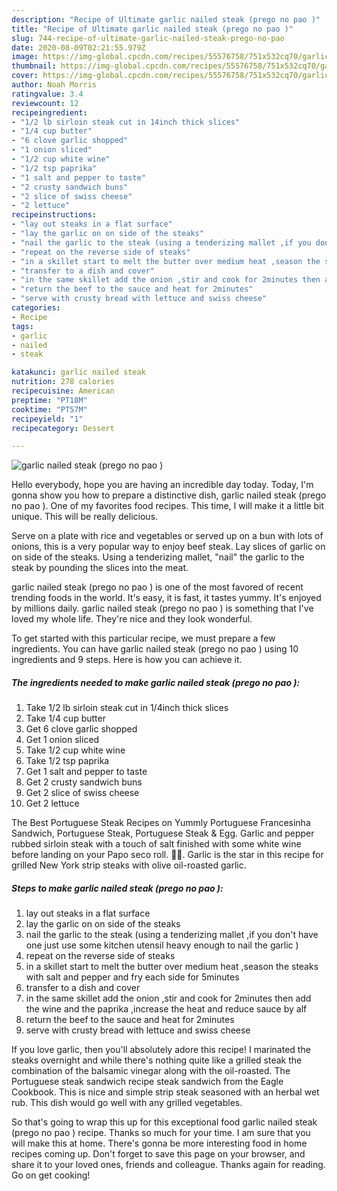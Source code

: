 ```yaml
---
description: "Recipe of Ultimate garlic nailed steak (prego no pao )"
title: "Recipe of Ultimate garlic nailed steak (prego no pao )"
slug: 744-recipe-of-ultimate-garlic-nailed-steak-prego-no-pao
date: 2020-08-09T02:21:55.979Z
image: https://img-global.cpcdn.com/recipes/55576758/751x532cq70/garlic-nailed-steak-prego-no-pao-recipe-main-photo.jpg
thumbnail: https://img-global.cpcdn.com/recipes/55576758/751x532cq70/garlic-nailed-steak-prego-no-pao-recipe-main-photo.jpg
cover: https://img-global.cpcdn.com/recipes/55576758/751x532cq70/garlic-nailed-steak-prego-no-pao-recipe-main-photo.jpg
author: Noah Morris
ratingvalue: 3.4
reviewcount: 12
recipeingredient:
- "1/2 lb sirloin steak cut in 14inch thick slices"
- "1/4 cup butter"
- "6 clove garlic shopped"
- "1 onion sliced"
- "1/2 cup white wine"
- "1/2 tsp paprika"
- "1 salt and pepper to taste"
- "2 crusty sandwich buns"
- "2 slice of swiss cheese"
- "2 lettuce"
recipeinstructions:
- "lay out steaks in a flat surface"
- "lay the garlic on on side of the steaks"
- "nail the garlic to the steak (using a tenderizing mallet ,if you don&#39;t have one just use some kitchen utensil heavy enough to nail the garlic )"
- "repeat on the reverse side of steaks"
- "in a skillet start to melt the butter over medium heat ,season the steaks with salt and pepper and fry each side for 5minutes"
- "transfer to a dish and cover"
- "in the same skillet add the onion ,stir and cook for 2minutes then add the wine and the paprika ,increase the heat and reduce sauce by alf"
- "return the beef to the sauce and heat for 2minutes"
- "serve with crusty bread with lettuce and swiss cheese"
categories:
- Recipe
tags:
- garlic
- nailed
- steak

katakunci: garlic nailed steak 
nutrition: 278 calories
recipecuisine: American
preptime: "PT18M"
cooktime: "PT57M"
recipeyield: "1"
recipecategory: Dessert

---
```



![garlic nailed steak (prego no pao )](https://img-global.cpcdn.com/recipes/55576758/751x532cq70/garlic-nailed-steak-prego-no-pao-recipe-main-photo.jpg)

Hello everybody, hope you are having an incredible day today. Today, I'm gonna show you how to prepare a distinctive dish, garlic nailed steak (prego no pao ). One of my favorites food recipes. This time, I will make it a little bit unique. This will be really delicious.

Serve on a plate with rice and vegetables or served up on a bun with lots of onions, this is a very popular way to enjoy beef steak. Lay slices of garlic on on side of the steaks. Using a tenderizing mallet, &#34;nail&#34; the garlic to the steak by pounding the slices into the meat.

garlic nailed steak (prego no pao ) is one of the most favored of recent trending foods in the world. It's easy, it is fast, it tastes yummy. It's enjoyed by millions daily. garlic nailed steak (prego no pao ) is something that I've loved my whole life. They're nice and they look wonderful.


To get started with this particular recipe, we must prepare a few ingredients. You can have garlic nailed steak (prego no pao ) using 10 ingredients and 9 steps. Here is how you can achieve it.

<!--inarticleads1-->

##### The ingredients needed to make garlic nailed steak (prego no pao ):

1. Take 1/2 lb sirloin steak cut in 1/4inch thick slices
1. Take 1/4 cup butter
1. Get 6 clove garlic shopped
1. Get 1 onion sliced
1. Take 1/2 cup white wine
1. Take 1/2 tsp paprika
1. Get 1 salt and pepper to taste
1. Get 2 crusty sandwich buns
1. Get 2 slice of swiss cheese
1. Get 2 lettuce


The Best Portuguese Steak Recipes on Yummly Portuguese Francesinha Sandwich, Portuguese Steak, Portuguese Steak &amp; Egg. Garlic and pepper rubbed sirloin steak with a touch of salt finished with some white wine before landing on your Papo seco roll. 🍳🍳. Garlic is the star in this recipe for grilled New York strip steaks with olive oil-roasted garlic. 

<!--inarticleads2-->

##### Steps to make garlic nailed steak (prego no pao ):

1. lay out steaks in a flat surface
1. lay the garlic on on side of the steaks
1. nail the garlic to the steak (using a tenderizing mallet ,if you don&#39;t have one just use some kitchen utensil heavy enough to nail the garlic )
1. repeat on the reverse side of steaks
1. in a skillet start to melt the butter over medium heat ,season the steaks with salt and pepper and fry each side for 5minutes
1. transfer to a dish and cover
1. in the same skillet add the onion ,stir and cook for 2minutes then add the wine and the paprika ,increase the heat and reduce sauce by alf
1. return the beef to the sauce and heat for 2minutes
1. serve with crusty bread with lettuce and swiss cheese


If you love garlic, then you&#39;ll absolutely adore this recipe! I marinated the steaks overnight and while there&#39;s nothing quite like a grilled steak the combination of the balsamic vinegar along with the oil-roasted. The Portuguese steak sandwich recipe steak sandwich from the Eagle Cookbook. This is nice and simple strip steak seasoned with an herbal wet rub. This dish would go well with any grilled vegetables. 

So that's going to wrap this up for this exceptional food garlic nailed steak (prego no pao ) recipe. Thanks so much for your time. I am sure that you will make this at home. There's gonna be more interesting food in home recipes coming up. Don't forget to save this page on your browser, and share it to your loved ones, friends and colleague. Thanks again for reading. Go on get cooking!
